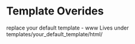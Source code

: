 # Template Overides
replace your default template - www
Lives under templates/your_default_template/html/
